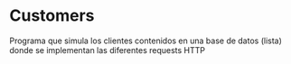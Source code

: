 # Customers
Programa que simula los clientes contenidos en una base de datos (lista) donde se implementan las diferentes requests HTTP  
